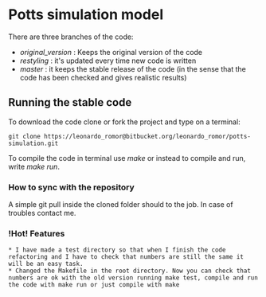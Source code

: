 # Potts simulation model

There are three branches of the code:
  * *original_version* : Keeps the original version of the code
  * *restyling* : it's updated every time new code is written
  * *master* : it keeps the stable release of the code (in the sense that the code has been checked and gives realistic results)

## Running the stable code

To download the code clone or fork the project and type on a terminal:

    git clone https://leonardo_romor@bitbucket.org/leonardo_romor/potts-simulation.git

To compile the code in terminal use *make* or instead to compile and run, write *make run*.

### How to sync with the repository

  A simple git pull inside the cloned folder should to the job. In case of troubles contact me.

### !Hot! Features

    * I have made a test directory so that when I finish the code refactoring and I have to check that numbers are still the same it will be an easy task.
    * Changed the Makefile in the root directory. Now you can check that numbers are ok with the old version running make test, compile and run the code with make run or just compile with make

